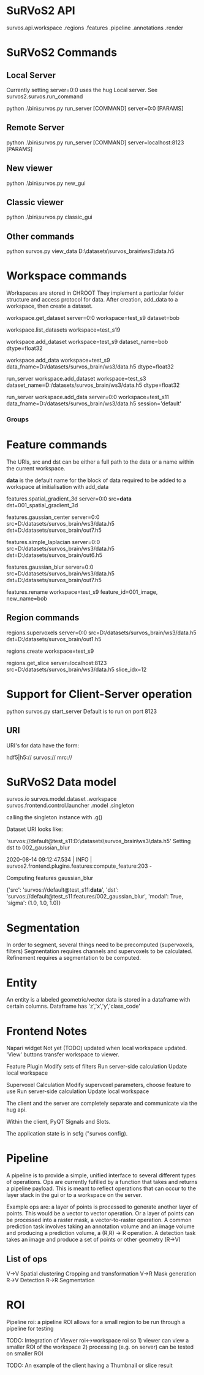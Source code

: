 
# SuRVoS2 API

survos.api.workspace
          .regions
          .features
          .pipeline
          .annotations
          .render


# SuRVoS2 Commands

## Local Server 

Currently setting server=0:0 uses the hug Local server. See survos2.survos.run_command

python .\bin\survos.py run_server [COMMAND] server=0:0 [PARAMS]

## Remote Server 

python .\bin\survos.py run_server [COMMAND] server=localhost:8123 [PARAMS]

## New viewer

python .\bin\survos.py new_gui

## Classic viewer

python .\bin\survos.py classic_gui
 
## Other commands

python survos.py view_data D:\\datasets\\survos_brain\\ws3\\data.h5


# Workspace commands

Workspaces are stored in CHROOT
They implement a particular folder structure and access protocol for data.
After creation, add_data to a workspace, then create a dataset.


workspace.get_dataset server=0:0 workspace=test_s9 dataset=bob

workspace.list_datasets workspace=test_s19

workspace.add_dataset workspace=test_s9 dataset_name=bob  dtype=float32

workspace.add_data workspace=test_s9 data_fname=D:/datasets/survos_brain/ws3/data.h5  dtype=float32

run_server workspace.add_dataset workspace=test_s3 dataset_name=D:/datasets/survos_brain/ws3/data.h5  dtype=float32

run_server workspace.add_data server=0:0 workspace=test_s11 data_fname=D:/datasets/survos_brain/ws3/data.h5 session='default'

### Groups


# Feature commands

The URIs, src and dst can be either a full path to the data or a name within the current workspace.

__data__ is the default name for the block of data required to be added to a workspace at initialisation with add_data


features.spatial_gradient_3d server=0:0 src=__data__  dst=001_spatial_gradient_3d

features.gaussian_center server=0:0 src=D:/datasets/survos_brain/ws3/data.h5  dst=D:/datasets/survos_brain/out7.h5

features.simple_laplacian server=0:0 src=D:/datasets/survos_brain/ws3/data.h5  dst=D:/datasets/survos_brain/out6.h5

features.gaussian_blur server=0:0 src=D:/datasets/survos_brain/ws3/data.h5  dst=D:/datasets/survos_brain/out7.h5

features.rename workspace=test_s9 feature_id=001_image, new_name=bob

## Region commands

regions.supervoxels server=0:0 src=D:/datasets/survos_brain/ws3/data.h5  dst=D:/datasets/survos_brain/out1.h5

regions.create workspace=test_s9

regions.get_slice server=localhost:8123 src=D:/datasets/survos_brain/ws3/data.h5 slice_idx=12


# Support for Client-Server operation

python survos.py start_server
Default is to run on port 8123

## URI
URI's for data have the form:

hdf5|h5://
survos://
mrc://


# SuRVoS2 Data model

survos.io
survos.model.dataset
            .workspace
survos.frontend.control.launcher
                       .model
                       .singleton

calling the singleton instance with .g()

Dataset URI looks like:

'survos://default@test_s11:D:\\datasets\\survos_brain\\ws3\\data.h5'
​
Setting dst to 002_gaussian_blur

2020-08-14 09:12:47.534 | INFO     | survos2.frontend.plugins.features:compute_feature:203 - 

Computing features gaussian_blur 

{'src': 'survos://default@test_s11:__data__', 
'dst': 'survos://default@test_s11:features/002_gaussian_blur', 
'modal': True, 'sigma': (1.0, 1.0, 1.0)}

# Segmentation

In order to segment, several things need to be precomputed (supervoxels, filters)
Segmentation requires channels and supervoxels to be calculated.
Refinement requires a segmentation to be computed.

# Entity

An entity is a labeled geometric/vector data is stored in a dataframe with certain columns.
Dataframe has 'z','x','y','class_code'


# Frontend Notes

Napari widget
    Not yet (TODO) updated when local workspace updated. 'View' buttons transfer workspace to viewer.

Feature Plugin
    Modify sets of filters
    Run server-side calculation
    Update local workspace 

Supervoxel Calculation
    Modify supervoxel parameters, choose feature to use
    Run server-side calculation
    Update local workspace

The client and the server are completely separate and communicate via the hug api.

Within the client, PyQT Signals and Slots. 

The application state is in scfg ("survos config).

# Pipeline

A pipeline is to provide a simple, unified interface to several different types of operations.
Ops are currently fufilled by a function that takes and returns a pipeline payload.
This is meant to reflect operations that can occur to the layer stack in the gui or to a workspace on the server.

Example ops are: a layer of points is processed to generate another layer of points. This would be a vector to vector 
operation. Or a layer of points can be processed into a raster mask, a vector-to-raster operation.
A common prediction task involves taking an annotation volume and an image volume and producing a prediction volume,
a (R,R) -> R operation. A detection task takes an image and produce a set of points or other geometry (R->V)

## List of ops

V->V
    Spatial clustering
    Cropping and transformation
V->R
    Mask generation
R->V
    Detection
R->R
    Segmentation

# ROI

Pipeline roi: a pipeline ROI allows for a small region to be run through a pipeline for testing


TODO: Integration of Viewer roi<->workspace roi so
    1) viewer can view a smaller ROI of the workspace
    2) processing (e.g. on server) can be tested on smaller ROI


TODO: An example of the client having a Thumbnail or slice result
